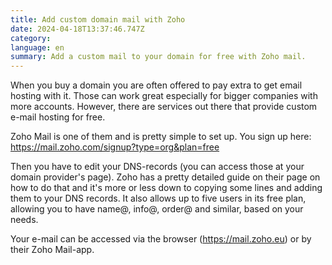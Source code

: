 ```yaml
---
title: Add custom domain mail with Zoho
date: 2024-04-18T13:37:46.747Z
category:
language: en
summary: Add a custom mail to your domain for free with Zoho mail.
---
```


When you buy a domain you are often offered to pay extra to get email hosting with it. Those can work great especially for bigger companies with more accounts. However, there are services out there that provide custom e-mail hosting for free.

Zoho Mail is one of them and is pretty simple to set up. You sign up here:
https://mail.zoho.com/signup?type=org&plan=free

Then you have to edit your DNS-records (you can access those at your domain provider's page). Zoho has a pretty detailed guide on their page on how to do that and it's more or less down to copying some lines and adding them to your DNS records. It also allows up to five users in its free plan, allowing you to have name@, info@, order@ and similar, based on your needs.

Your e-mail can be accessed via the browser (https://mail.zoho.eu) or by their Zoho Mail-app.
